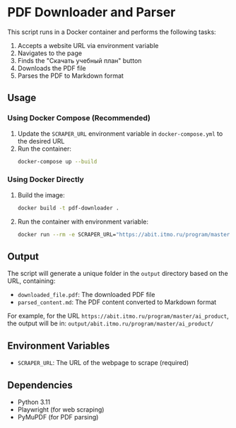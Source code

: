 # PDF Downloader and Parser

This script runs in a Docker container and performs the following tasks:
1. Accepts a website URL via environment variable
2. Navigates to the page
3. Finds the "Скачать учебный план" button
4. Downloads the PDF file
5. Parses the PDF to Markdown format

## Usage

### Using Docker Compose (Recommended)

1. Update the `SCRAPER_URL` environment variable in `docker-compose.yml` to the desired URL
2. Run the container:
   ```bash
   docker-compose up --build
   ```

### Using Docker Directly

1. Build the image:
   ```bash
   docker build -t pdf-downloader .
   ```

2. Run the container with environment variable:
   ```bash
   docker run --rm -e SCRAPER_URL="https://abit.itmo.ru/program/master/ai_product" -v $(pwd)/output:/app/output pdf-downloader
   ```

## Output

The script will generate a unique folder in the `output` directory based on the URL, containing:
- `downloaded_file.pdf`: The downloaded PDF file
- `parsed_content.md`: The PDF content converted to Markdown format

For example, for the URL `https://abit.itmo.ru/program/master/ai_product`, the output will be in:
`output/abit.itmo.ru/program/master/ai_product/`

## Environment Variables

- `SCRAPER_URL`: The URL of the webpage to scrape (required)

## Dependencies

- Python 3.11
- Playwright (for web scraping)
- PyMuPDF (for PDF parsing)